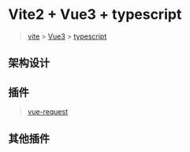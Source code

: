 # Vite2 + Vue3 + typescript

> [vite](https://cn.vitejs.dev/) > [Vue3](https://v3.cn.vuejs.org/) > [typescript]()

## 架构设计

## 插件

> [vue-request](https://www.attojs.com/)

## 其他插件

